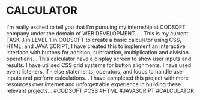 # CALCULATOR
I'm really excited to tell you that I'm pursuing my internship at CODSOFT company under the domain of WEB DEVELOPMENT...
.
This is my current TASK 3 in LEVEL 1 in CODSOFT to create a basic calculator using CSS, HTML, and JAVA SCRIPT, I have created this to implement an interactive interface with buttons for addition, subtraction, multiplication and division operations.
.
This calculator have a display screen to show user inputs and results. I have utilised CSS grid systems for button alignments. I have used event listeners, if - else statements, operators, and loops to handle user inputs and perform calculations.
.
I have completed this project with more resources over internet and unforgettable experience in building these relevant projects.
.
#CODSOFT
#CSS
#HTML
#JAVASCRIPT
#CALCULATOR
